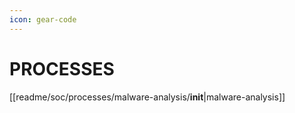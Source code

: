 ```yaml
---
icon: gear-code
---
```


# PROCESSES

[[readme/soc/processes/malware-analysis/__init__|malware-analysis]]

